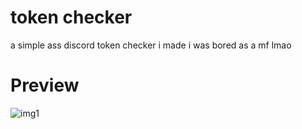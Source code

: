# token checker
a simple ass discord token checker i made
i was bored as a mf lmao

# Preview
![img1](https://cdn.discordapp.com/attachments/1187080212677136505/1207897096389140571/image.png?ex=65e150d5&is=65cedbd5&hm=73472a2287a1607727b34deab6d1131fde9cf254ac5a0a05e9ae3f7f35d9c65f&)